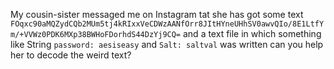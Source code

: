 My cousin-sister messaged me on Instagram tat she has got some text `FOqxc90aMQZydCQb2MUm5tj4kRIxxVeCDWzAANfOrr8JItHYneUHhSV0awvQIo/8E1LtfYm/+VVWz0PDK6MXp38BWHoFDorhdS44DzYj9CQ=` and a text file in which something like String `password: aesiseasy` and `Salt: saltval` was written can you help her to decode the weird text?
